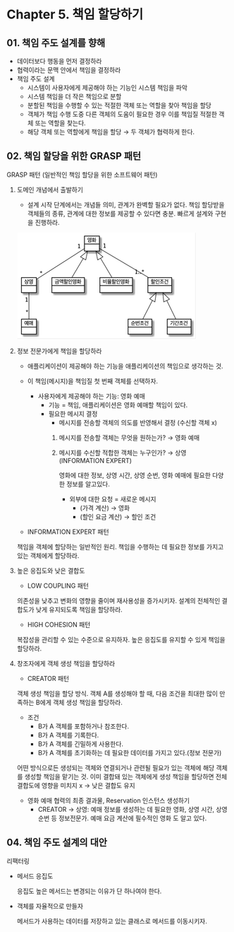 # Chapter 5. 책임 할당하기

## 01. 책임 주도 설계를 향해


- 데이터보다 행동을 먼저 결정하라
- 협력이라는 문맥 안에서 책임을 결정하라
- 책임 주도 설계
    - 시스템이 사용자에게 제공해야 하는 기능인 시스템 책임을 파악
    - 시스템 책임을 더 작은 책임으로 분할
    - 분할된 책임을 수행할 수 있는 적절한 객체 또는 역할을 찾아 책임을 할당
    - 객체가 책임 수행 도중 다른 객체의 도움이 필요한 경우 이를 책임질 적절한 객체 또는 역할을 찾는다.
    - 해당 객체 또는 역할에게 책임을 할당 → 두 객체가 협력하게 한다.

## 02. 책임 할당을 위한 GRASP  패턴


GRASP 패턴 (일반적인 책임 할당을 위한 소프트웨어 패턴)

1. 도메인 개념에서 출발하기
    - 설계 시작 단계에서는 개념들 의미, 관계가 완벽할 필요가 없다. 책임 할당받을 객체들의 종류, 관계에 대한 정보를 제공할 수 있다면 충분. 빠르게 설계와 구현을 진행하라.

    ![Untitled.png](img/Untitled.png)

2. 정보 전문가에게 책임을 할당하라
    - 애플리케이션이 제공해야 하는 기능을 애플리케이션의 책임으로 생각하는 것.
    - 이 책임(메시지)을 책임질 첫 번째 객체를 선택하자.
        - 사용자에게 제공해야 하는 기능: 영화 예매
            - 기능 = 책임, 애플리케이션은 영화 예매할 책임이 있다.
            - 필요한 메시지 결정
                - 메시지를 전송할 객체의 의도를 반영해서 결정 (수신할 객체 x)
                1. 메시지를 전송할 객체는 무엇을 원하는가? → 영화 예매
                2. 메시지를 수신할 적합한 객체는 누구인가? → 상영 (INFORMATION EXPERT)

                    영화에 대한 정보, 상영 시간, 상영 순번, 영화 예매에 필요한 다양한 정보를 알고있다.

                    - 외부에 대한 요청 = 새로운 메시지
                        - (가격 계산) → 영화
                        - (할인 요금 계산) → 할인 조건

    - INFORMATION EXPERT 패턴

    책임을 객체에 할당하는 일반적인 원리. 책임을 수행하는 데 필요한 정보를 가지고 있는 객체에게 할당하라.

3. 높은 응집도와 낮은 결합도
    - LOW COUPLING 패턴

    의존성을 낮추고 변화의 영향을 줄이며 재사용성을 증가시키자. 설계의 전체적인 결합도가 낮게 유지되도록 책임을 할당하라.

    - HIGH COHESION 패턴

    복잡성을 관리할 수 있는 수준으로 유지하자. 높은 응집도를 유지할 수 있게 책임을 할당하라.

4. 창조자에게 객체 생성 책임을 할당하라
    - CREATOR 패턴

    객체 생성 책임을 할당 방식. 객체 A를 생성해야 할 때, 다음 조건을 최대한 많이 만족하는 B에게 객체 생성 책임을 할당하라.

    - 조건
        - B가 A 객체를 포함하거나 참조한다.
        - B가 A 객체를 기록한다.
        - B가 A 객체를 긴밀하게 사용한다.
        - B가 A 객체를 초기화하는 데 필요한 데이터를 가지고 있다.(정보 전문가)

    어떤 방식으로든 생성되는 객체와 연결되거나 관련될 필요가 있는 객체에 해당 객체를 생성할 책임을 맡기는 것. 이미 결합돼 있는 객체에게 생성 책임을 할당하면 전체 결합도에 영향을 미치지 x → 낮은 결합도 유지

    - 영화 예매 협력의 최종 결과물, Reservation 인스턴스 생성하기
        - CREATOR → 상영: 예매 정보를 생성하는 데 필요한 영화, 상영 시간, 상영 순번 등 정보전문가. 예매 요금 계산에 필수적인 영화 도 알고 있다.

## 04. 책임 주도 설계의 대안


리팩터링

- 메서드 응집도

    응집도 높은 메서드는 변경되는 이유가 단 하나여야 한다.

- 객체를 자율적으로 만들자

    메서드가 사용하는 데이터를 저장하고 있는 클래스로 메서드를 이동시키자.
